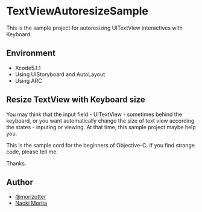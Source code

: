 TextViewAutoresizeSample
========================

This is the sample project for autoresizing UITextView interactives with Keyboard.

## Environment

- Xcode5.1.1
- Using UIStoryboard and AutoLayout
- Using ARC

## Resize TextView with Keyboard size

You may think that the input field - UITextView - sometimes behind the keyboard, or you want automatically change the size of text view according the states - inputing or viewing. At that time, this sample project maybe help you.

This is the sample cord for the beginners of Objective-C. If you find strange code, please tell me.

Thanks.

## Author

- [@morizotter](http://twitter.com/morizotter)
- [Naoki Morita](http://moritanaoki.com)